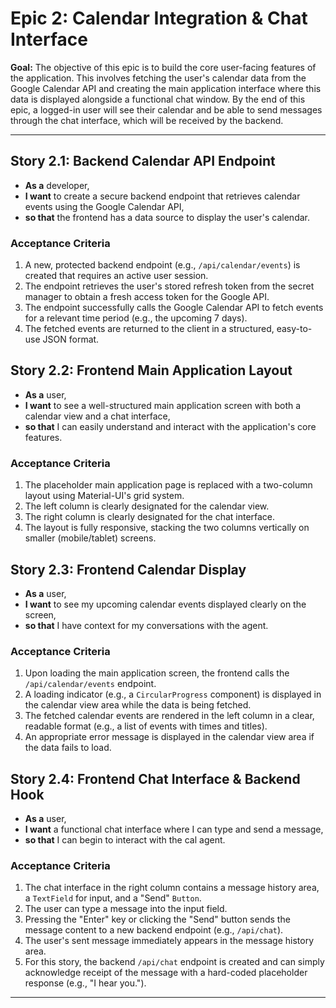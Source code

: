 # Epic 2: Calendar Integration & Chat Interface

**Goal:** The objective of this epic is to build the core user-facing features of the application. This involves fetching the user's calendar data from the Google Calendar API and creating the main application interface where this data is displayed alongside a functional chat window. By the end of this epic, a logged-in user will see their calendar and be able to send messages through the chat interface, which will be received by the backend.

---

## Story 2.1: Backend Calendar API Endpoint

*   **As a** developer,
*   **I want** to create a secure backend endpoint that retrieves calendar events using the Google Calendar API,
*   **so that** the frontend has a data source to display the user's calendar.

### Acceptance Criteria

1.  A new, protected backend endpoint (e.g., `/api/calendar/events`) is created that requires an active user session.
2.  The endpoint retrieves the user's stored refresh token from the secret manager to obtain a fresh access token for the Google API.
3.  The endpoint successfully calls the Google Calendar API to fetch events for a relevant time period (e.g., the upcoming 7 days).
4.  The fetched events are returned to the client in a structured, easy-to-use JSON format.

## Story 2.2: Frontend Main Application Layout

*   **As a** user,
*   **I want** to see a well-structured main application screen with both a calendar view and a chat interface,
*   **so that** I can easily understand and interact with the application's core features.

### Acceptance Criteria

1.  The placeholder main application page is replaced with a two-column layout using Material-UI's grid system.
2.  The left column is clearly designated for the calendar view.
3.  The right column is clearly designated for the chat interface.
4.  The layout is fully responsive, stacking the two columns vertically on smaller (mobile/tablet) screens.

## Story 2.3: Frontend Calendar Display

*   **As a** user,
*   **I want** to see my upcoming calendar events displayed clearly on the screen,
*   **so that** I have context for my conversations with the agent.

### Acceptance Criteria

1.  Upon loading the main application screen, the frontend calls the `/api/calendar/events` endpoint.
2.  A loading indicator (e.g., a `CircularProgress` component) is displayed in the calendar view area while the data is being fetched.
3.  The fetched calendar events are rendered in the left column in a clear, readable format (e.g., a list of events with times and titles).
4.  An appropriate error message is displayed in the calendar view area if the data fails to load.

## Story 2.4: Frontend Chat Interface & Backend Hook

*   **As a** user,
*   **I want** a functional chat interface where I can type and send a message,
*   **so that** I can begin to interact with the cal agent.

### Acceptance Criteria

1.  The chat interface in the right column contains a message history area, a `TextField` for input, and a "Send" `Button`.
2.  The user can type a message into the input field.
3.  Pressing the "Enter" key or clicking the "Send" button sends the message content to a new backend endpoint (e.g., `/api/chat`).
4.  The user's sent message immediately appears in the message history area.
5.  For this story, the backend `/api/chat` endpoint is created and can simply acknowledge receipt of the message with a hard-coded placeholder response (e.g., "I hear you.").

---
